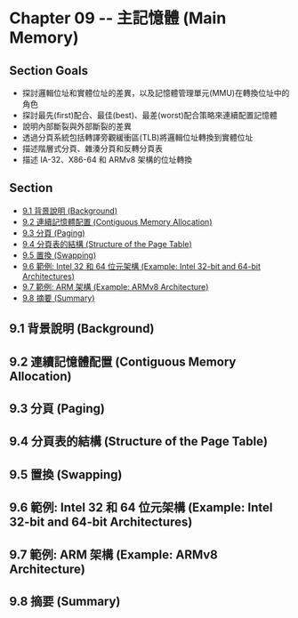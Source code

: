 # Chapter 09 -- 主記憶體 (Main Memory) #

## Section Goals ##

* 探討邏輯位址和實體位址的差異，以及記憶體管理單元(MMU)在轉換位址中的角色
* 探討最先(first)配合、最佳(best)、最差(worst)配合策略來連續配置記憶體
* 說明內部斷裂與外部斷裂的差異
* 透過分頁系統包括轉譯旁觀緩衝區(TLB)將邏輯位址轉換到實體位址
* 描述階層式分頁、雜湊分頁和反轉分頁表
* 描述 IA-32、X86-64 和 ARMv8 架構的位址轉換

## Section ##

* [9.1 背景說明 (Background)](#91-背景說明-background)
* [9.2 連續記憶體配置 (Contiguous Memory Allocation)](#92-連續記憶體配置-contiguous-memory-allocation)
* [9.3 分頁 (Paging)](#93-分頁-paging)
* [9.4 分頁表的結構 (Structure of the Page Table)](#94-分頁表的結構-structure-of-the-page-table)
* [9.5 置換 (Swapping)](#95-置換-swapping)
* [9.6 範例: Intel 32 和 64 位元架構 (Example: Intel 32\-bit and 64\-bit Architectures)](#96-範例-intel-32-和-64-位元架構-example-intel-32-bit-and-64-bit-architectures)
* [9.7 範例: ARM 架構 (Example: ARMv8 Architecture)](#97-範例-arm-架構-example-armv8-architecture)
* [9.8 摘要 (Summary)](#98-摘要-summary)

## 9.1 背景說明 (Background) ##

## 9.2 連續記憶體配置 (Contiguous Memory Allocation) ##

## 9.3 分頁 (Paging) ##

## 9.4 分頁表的結構 (Structure of the Page Table) ##

## 9.5 置換 (Swapping) ##

## 9.6 範例: Intel 32 和 64 位元架構 (Example: Intel 32\-bit and 64\-bit Architectures) ##

## 9.7 範例: ARM 架構 (Example: ARMv8 Architecture) ##

## 9.8 摘要 (Summary) ##
